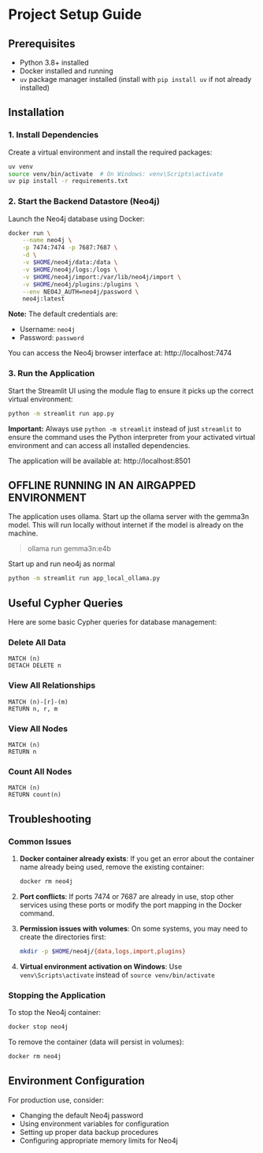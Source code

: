 # Project Setup Guide

## Prerequisites

- Python 3.8+ installed
- Docker installed and running
- `uv` package manager installed (install with `pip install uv` if not already installed)

## Installation

### 1. Install Dependencies

Create a virtual environment and install the required packages:

```bash
uv venv 
source venv/bin/activate  # On Windows: venv\Scripts\activate
uv pip install -r requirements.txt  
```

### 2. Start the Backend Datastore (Neo4j)

Launch the Neo4j database using Docker:

```bash
docker run \
    --name neo4j \
    -p 7474:7474 -p 7687:7687 \
    -d \
    -v $HOME/neo4j/data:/data \
    -v $HOME/neo4j/logs:/logs \
    -v $HOME/neo4j/import:/var/lib/neo4j/import \
    -v $HOME/neo4j/plugins:/plugins \
    --env NEO4J_AUTH=neo4j/password \
    neo4j:latest
```

**Note:** The default credentials are:
- Username: `neo4j`
- Password: `password`

You can access the Neo4j browser interface at: http://localhost:7474

### 3. Run the Application

Start the Streamlit UI using the module flag to ensure it picks up the correct virtual environment:

```bash
python -m streamlit run app.py
```

**Important:** Always use `python -m streamlit` instead of just `streamlit` to ensure the command uses the Python interpreter from your activated virtual environment and can access all installed dependencies.

The application will be available at: http://localhost:8501

## OFFLINE RUNNING IN AN AIRGAPPED ENVIRONMENT

The application uses ollama.  Start up the ollama server with the gemma3n model.  This will run locally without internet if the model is already on the machine.

> ollama run gemma3n:e4b  

Start up and run neo4j as normal

```bash
python -m streamlit run app_local_ollama.py
```


## Useful Cypher Queries

Here are some basic Cypher queries for database management:

### Delete All Data
```cypher
MATCH (n)
DETACH DELETE n
```

### View All Relationships
```cypher
MATCH (n)-[r]-(m)
RETURN n, r, m
```

### View All Nodes
```cypher
MATCH (n)
RETURN n
```

### Count All Nodes
```cypher
MATCH (n)
RETURN count(n)
```

## Troubleshooting

### Common Issues

1. **Docker container already exists**: If you get an error about the container name already being used, remove the existing container:
   ```bash
   docker rm neo4j
   ```

2. **Port conflicts**: If ports 7474 or 7687 are already in use, stop other services using these ports or modify the port mapping in the Docker command.

3. **Permission issues with volumes**: On some systems, you may need to create the directories first:
   ```bash
   mkdir -p $HOME/neo4j/{data,logs,import,plugins}
   ```

4. **Virtual environment activation on Windows**: Use `venv\Scripts\activate` instead of `source venv/bin/activate`

### Stopping the Application

To stop the Neo4j container:
```bash
docker stop neo4j
```

To remove the container (data will persist in volumes):
```bash
docker rm neo4j
```

## Environment Configuration

For production use, consider:
- Changing the default Neo4j password
- Using environment variables for configuration
- Setting up proper data backup procedures
- Configuring appropriate memory limits for Neo4j